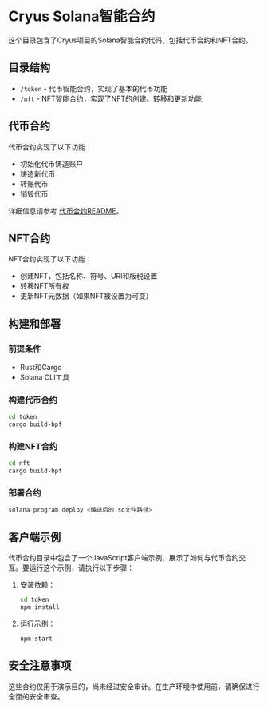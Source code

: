 # Cryus Solana智能合约

这个目录包含了Cryus项目的Solana智能合约代码，包括代币合约和NFT合约。

## 目录结构

- `/token` - 代币智能合约，实现了基本的代币功能
- `/nft` - NFT智能合约，实现了NFT的创建、转移和更新功能

## 代币合约

代币合约实现了以下功能：

- 初始化代币铸造账户
- 铸造新代币
- 转账代币
- 销毁代币

详细信息请参考 [代币合约README](/token/README.md)。

## NFT合约

NFT合约实现了以下功能：

- 创建NFT，包括名称、符号、URI和版税设置
- 转移NFT所有权
- 更新NFT元数据（如果NFT被设置为可变）

## 构建和部署

### 前提条件

- Rust和Cargo
- Solana CLI工具

### 构建代币合约

```bash
cd token
cargo build-bpf
```

### 构建NFT合约

```bash
cd nft
cargo build-bpf
```

### 部署合约

```bash
solana program deploy <编译后的.so文件路径>
```

## 客户端示例

代币合约目录中包含了一个JavaScript客户端示例，展示了如何与代币合约交互。要运行这个示例，请执行以下步骤：

1. 安装依赖：
   ```bash
   cd token
   npm install
   ```

2. 运行示例：
   ```bash
   npm start
   ```

## 安全注意事项

这些合约仅用于演示目的，尚未经过安全审计。在生产环境中使用前，请确保进行全面的安全审查。 
